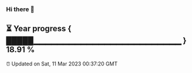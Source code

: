 ### Hi there 👋
⏳ Year progress { █████▁▁▁▁▁▁▁▁▁▁▁▁▁▁▁▁▁▁▁▁▁▁▁▁▁ } 18.91 %
---
⏰ Updated on Sat, 11 Mar 2023 00:37:20 GMT

